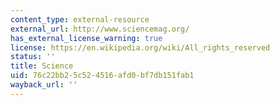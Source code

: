 ```yaml
---
content_type: external-resource
external_url: http://www.sciencemag.org/
has_external_license_warning: true
license: https://en.wikipedia.org/wiki/All_rights_reserved
status: ''
title: Science
uid: 76c22bb2-5c52-4516-afd0-bf7db151fab1
wayback_url: ''
---
```

